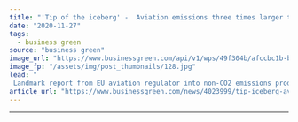 ```yaml
---
title: "'Tip of the iceberg' -  Aviation emissions three times larger than current estimates, scientists warn"
date: "2020-11-27"
tags: 
  - business green
source: "business green"
image_url: "https://www.businessgreen.com/api/v1/wps/49f304b/afccbc1b-b83c-4d5b-8271-d2b1a1b890e1/6/united-airlines-plane-185x114.jpg"
image_fp: "/assets/img/post_thumbnails/128.jpg"
lead: "
 Landmark report from EU aviation regulator into non-CO2 emissions produced by jet engines sets out new financial, fuel, and air traffic measures that would target the full gamut of aviation emissions ..."
article_url: "https://www.businessgreen.com/news/4023999/tip-iceberg-aviation-emissions-times-larger-current-estimates-scientists-warn"
---
```


---
